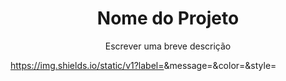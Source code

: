 <h1 align="center">Nome do Projeto</h1>

<p align="center">Escrever uma breve descrição</p>

https://img.shields.io/static/v1?label=<LABEL>&message=<MESSAGE>&color=<COLOR>&style=<STYLE>&logo=<LOGO>
